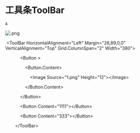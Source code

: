 # 工具条ToolBar

`A`

![.png](image/.png)

 \<ToolBar HorizontalAlignment="Left" Margin="26,89,0,0" VerticalAlignment="Top" Grid.ColumnSpan="2" Width="380"\>

            \<Button \>

                \<Button.Content\>

                    \<Image Source="1.png" Height="12"\>\</Image\>

                \</Button.Content\>

            \</Button\>

            \<Button Content="1111"\>\</Button\>

            \<Button Content="333"\>\</Button\>

        \</ToolBar\>
